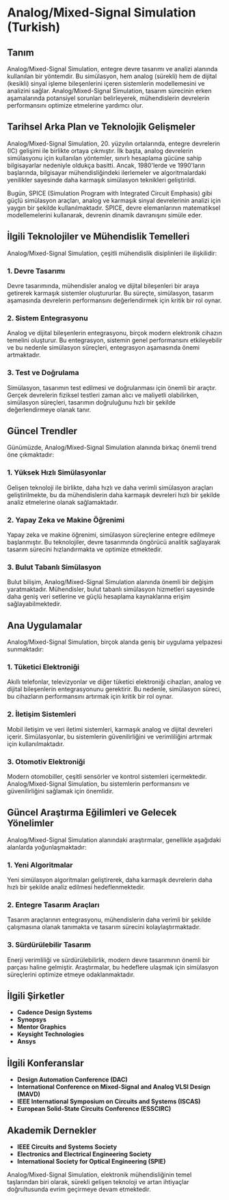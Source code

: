 # Analog/Mixed-Signal Simulation (Turkish)

## Tanım

Analog/Mixed-Signal Simulation, entegre devre tasarımı ve analizi alanında kullanılan bir yöntemdir. Bu simülasyon, hem analog (sürekli) hem de dijital (kesikli) sinyal işleme bileşenlerini içeren sistemlerin modellemesini ve analizini sağlar. Analog/Mixed-Signal Simulation, tasarım sürecinin erken aşamalarında potansiyel sorunları belirleyerek, mühendislerin devrelerin performansını optimize etmelerine yardımcı olur.

## Tarihsel Arka Plan ve Teknolojik Gelişmeler

Analog/Mixed-Signal Simulation, 20. yüzyılın ortalarında, entegre devrelerin (IC) gelişimi ile birlikte ortaya çıkmıştır. İlk başta, analog devrelerin simülasyonu için kullanılan yöntemler, sınırlı hesaplama gücüne sahip bilgisayarlar nedeniyle oldukça basitti. Ancak, 1980'lerde ve 1990'ların başlarında, bilgisayar mühendisliğindeki ilerlemeler ve algoritmalardaki yenilikler sayesinde daha karmaşık simülasyon teknikleri geliştirildi.

Bugün, SPICE (Simulation Program with Integrated Circuit Emphasis) gibi güçlü simülasyon araçları, analog ve karmaşık sinyal devrelerinin analizi için yaygın bir şekilde kullanılmaktadır. SPICE, devre elemanlarının matematiksel modellemelerini kullanarak, devrenin dinamik davranışını simüle eder.

## İlgili Teknolojiler ve Mühendislik Temelleri

Analog/Mixed-Signal Simulation, çeşitli mühendislik disiplinleri ile ilişkilidir:

### 1. Devre Tasarımı
Devre tasarımında, mühendisler analog ve dijital bileşenleri bir araya getirerek karmaşık sistemler oluştururlar. Bu süreçte, simülasyon, tasarım aşamasında devrelerin performansını değerlendirmek için kritik bir rol oynar.

### 2. Sistem Entegrasyonu
Analog ve dijital bileşenlerin entegrasyonu, birçok modern elektronik cihazın temelini oluşturur. Bu entegrasyon, sistemin genel performansını etkileyebilir ve bu nedenle simülasyon süreçleri, entegrasyon aşamasında önemi artmaktadır.

### 3. Test ve Doğrulama
Simülasyon, tasarımın test edilmesi ve doğrulanması için önemli bir araçtır. Gerçek devrelerin fiziksel testleri zaman alıcı ve maliyetli olabilirken, simülasyon süreçleri, tasarımın doğruluğunu hızlı bir şekilde değerlendirmeye olanak tanır.

## Güncel Trendler

Günümüzde, Analog/Mixed-Signal Simulation alanında birkaç önemli trend öne çıkmaktadır:

### 1. Yüksek Hızlı Simülasyonlar
Gelişen teknoloji ile birlikte, daha hızlı ve daha verimli simülasyon araçları geliştirilmekte, bu da mühendislerin daha karmaşık devreleri hızlı bir şekilde analiz etmelerine olanak sağlamaktadır.

### 2. Yapay Zeka ve Makine Öğrenimi
Yapay zeka ve makine öğrenimi, simülasyon süreçlerine entegre edilmeye başlanmıştır. Bu teknolojiler, devre tasarımında öngörücü analitik sağlayarak tasarım sürecini hızlandırmakta ve optimize etmektedir.

### 3. Bulut Tabanlı Simülasyon
Bulut bilişim, Analog/Mixed-Signal Simulation alanında önemli bir değişim yaratmaktadır. Mühendisler, bulut tabanlı simülasyon hizmetleri sayesinde daha geniş veri setlerine ve güçlü hesaplama kaynaklarına erişim sağlayabilmektedir.

## Ana Uygulamalar

Analog/Mixed-Signal Simulation, birçok alanda geniş bir uygulama yelpazesi sunmaktadır:

### 1. Tüketici Elektroniği
Akıllı telefonlar, televizyonlar ve diğer tüketici elektroniği cihazları, analog ve dijital bileşenlerin entegrasyonunu gerektirir. Bu nedenle, simülasyon süreci, bu cihazların performansını artırmak için kritik bir rol oynar.

### 2. İletişim Sistemleri
Mobil iletişim ve veri iletimi sistemleri, karmaşık analog ve dijital devreleri içerir. Simülasyonlar, bu sistemlerin güvenilirliğini ve verimliliğini artırmak için kullanılmaktadır.

### 3. Otomotiv Elektroniği
Modern otomobiller, çeşitli sensörler ve kontrol sistemleri içermektedir. Analog/Mixed-Signal Simulation, bu sistemlerin performansını ve güvenilirliğini sağlamak için önemlidir.

## Güncel Araştırma Eğilimleri ve Gelecek Yönelimler

Analog/Mixed-Signal Simulation alanındaki araştırmalar, genellikle aşağıdaki alanlarda yoğunlaşmaktadır:

### 1. Yeni Algoritmalar
Yeni simülasyon algoritmaları geliştirerek, daha karmaşık devrelerin daha hızlı bir şekilde analiz edilmesi hedeflenmektedir.

### 2. Entegre Tasarım Araçları
Tasarım araçlarının entegrasyonu, mühendislerin daha verimli bir şekilde çalışmasına olanak tanımakta ve tasarım sürecini kolaylaştırmaktadır.

### 3. Sürdürülebilir Tasarım
Enerji verimliliği ve sürdürülebilirlik, modern devre tasarımının önemli bir parçası haline gelmiştir. Araştırmalar, bu hedeflere ulaşmak için simülasyon süreçlerini optimize etmeye odaklanmaktadır.

## İlgili Şirketler

- **Cadence Design Systems**
- **Synopsys**
- **Mentor Graphics**
- **Keysight Technologies**
- **Ansys**

## İlgili Konferanslar

- **Design Automation Conference (DAC)**
- **International Conference on Mixed-Signal and Analog VLSI Design (MAVD)**
- **IEEE International Symposium on Circuits and Systems (ISCAS)**
- **European Solid-State Circuits Conference (ESSCIRC)**

## Akademik Dernekler

- **IEEE Circuits and Systems Society**
- **Electronics and Electrical Engineering Society**
- **International Society for Optical Engineering (SPIE)**

Analog/Mixed-Signal Simulation, elektronik mühendisliğinin temel taşlarından biri olarak, sürekli gelişen teknoloji ve artan ihtiyaçlar doğrultusunda evrim geçirmeye devam etmektedir. 